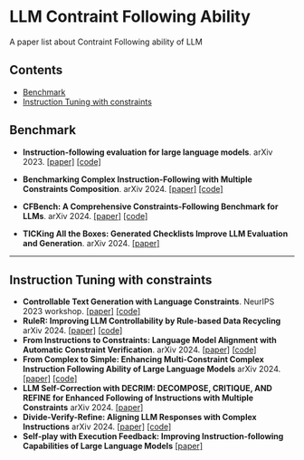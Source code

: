 # LLM Contraint Following Ability
A paper list about Contraint Following ability of LLM

## Contents

- [Benchmark](#benchmark)
- [Instruction Tuning with constraints](#instruction-tuning-with-constraints)

## Benchmark
- **Instruction-following evaluation for large language models**. arXiv 2023. [[paper]](https://arxiv.org/abs/2311.07911) [[code]](https://github.com/google-research/google-research/tree/master/instruction_following_eval)
- **Benchmarking Complex Instruction-Following with Multiple Constraints Composition**. arXiv 2024. [[paper]](https://arxiv.org/abs/2407.03978) [[code]](https://github.com/thu-coai/ComplexBench)

- **CFBench: A Comprehensive Constraints-Following Benchmark for LLMs**. arXiv 2024. [[paper]](https://arxiv.org/abs/2408.01122) [[code]](https://github.com/PKU-Baichuan-MLSystemLab/CFBench)


- **TICKing All the Boxes: Generated Checklists Improve LLM Evaluation and Generation**. arXiv 2024. [[paper]](https://arxiv.org/abs/2410.03608) 



---

## Instruction Tuning with constraints
- **Controllable Text Generation with Language Constraints**. NeurIPS 2023 workshop. [[paper]](https://arxiv.org/abs/2212.10466) [[code]](https://arxiv.org/abs/2212.10466)
- **RuleR: Improving LLM Controllability by Rule-based Data Recycling** arXiv 2024. [[paper]](https://arxiv.org/abs/2406.15938) [[code]](https://github.com/MingLiiii/RuleR/tree/main)
- **From Instructions to Constraints: Language Model Alignment with Automatic Constraint Verification**. arXiv 2024. [[paper]](https://arxiv.org/abs/2403.06326) [[code]](https://arxiv.org/abs/2403.06326)
- **From Complex to Simple: Enhancing Multi-Constraint Complex Instruction Following Ability of Large Language Models** arXiv 2024. [[paper]](https://arxiv.org/abs/2404.15846) [[code]](https://github.com/meowpass/FollowComplexInstruction)
- **LLM Self-Correction with DECRIM: DECOMPOSE, CRITIQUE, AND REFINE for Enhanced Following of Instructions with Multiple Constraints** arXiv 2024. [[paper]](https://arxiv.org/abs/2410.06458)
- **Divide-Verify-Refine: Aligning LLM Responses with Complex Instructions** arXiv 2024. [[paper]](https://arxiv.org/abs/2410.12207) [[code]](https://anonymous.4open.science/r/CODE_ICLR2025-52CE/README.md)
- **Self-play with Execution Feedback: Improving Instruction-following Capabilities of Large Language Models** [[paper]](https://arxiv.org/abs/2406.13542)

